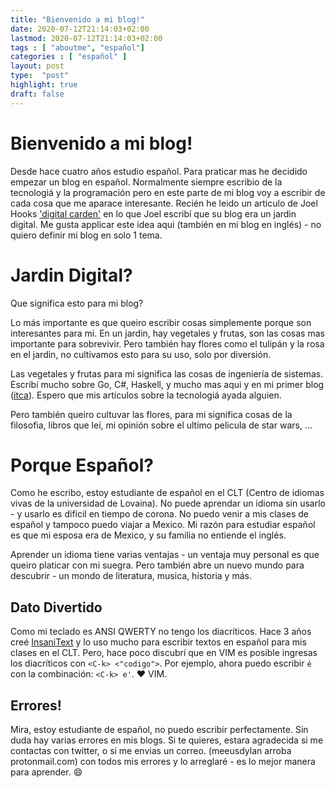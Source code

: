 ```yaml
---
title: "Bienvenido a mi blog!"
date: 2020-07-12T21:14:03+02:00
lastmod: 2020-07-12T21:14:03+02:00
tags : [ "aboutme", "español"]
categories : [ "español" ]
layout: post
type:  "post"
highlight: true 
draft: false
---
```


# Bienvenido a mi blog!

Desde hace cuatro años estudio español. Para praticar mas he decidido empezar un blog en español. 
Normalmente siempre escribio de la tecnologiá y la programación pero en este parte de mi blog voy a
escribir de cada cosa que me aparace interesante. Recién he leido un articulo de Joel Hooks
['digital carden'](https://joelhooks.com/digital-garden) en lo que Joel escribí que su blog era un
jardin digital. Me gusta applicar este idea aqui (también en mi blog en inglés) - no quiero definir
mi blog en solo 1 tema. 


# Jardin Digital?

Que significa esto para mi blog?

Lo más importante es que queiro escribir cosas simplemente porque son interesantes para mi. 
En un jardin, hay vegetales y frutas, son las cosas mas importante para
sobrevivir. Pero también hay flores como el tulipán y la rosa en el jardin, no cultivamos esto para su uso, solo
por diversión. 

Las vegetales y frutas para mi significa las cosas de ingeniería de sistemas. Escribí mucho sobre
Go, C#, Haskell, y mucho mas aqui y en mi primer blog ([itca](https://it-ca.net/blogdylan)). Espero
que mis artículos sobre la tecnologiá ayada alguien.

Pero también queiro cultuvar las flores, para mi significa cosas de la filosofia, libros que leí, mi
opinión sobre el ultimo pelicula de star wars, ...


# Porque Español?

Como he escribo, estoy estudiante de español en el CLT (Centro de idiomas vivas de la universidad de
Lovaina). No puede aprendar un idioma sin usarlo - y usarlo es
dificil en tiempo de corona. No puedo venir a mis clases de español y tampoco puedo viajar a Mexico.
Mi razón para estudiar español es que mi esposa era de Mexico, y su familia no entiende el inglés.

Aprender un idioma tiene varias ventajas - un ventaja muy personal es que queiro platicar con mi
suegra. Pero también abre un nuevo mundo para descubrir - un mondo de literatura, musica, historia y
más.

## Dato Divertido

Como mi teclado es ANSI QWERTY no tengo los diacríticos. Hace 3 años creé
[InsaniText](https://github.com/DylanMeeus/InsaniText) y lo uso mucho para escribir textos en
español para mis clases en el CLT. Pero, hace poco discubrí que en VIM es posible ingresas los
diacríticos con `<C-k> <"codigo">`. Por ejemplo, ahora puedo escribir `é` con la combinación: `<C-k>
e'`. ❤ VIM. 


## Errores!

Mira, estoy estudiante de español, no puedo escribir perfectamente. Sin duda hay varias errores en
mis blogs. Si te quieres, estara agradecida si me contactas con twitter, o si me envias un correo. (meeusdylan arroba
protonmail.com) con todos mis errores y lo arreglaré - es lo mejor manera para aprender. 😄 
